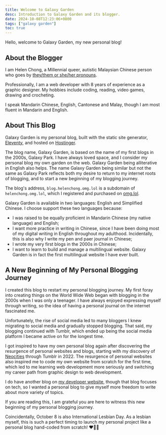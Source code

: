 ```yaml
---
title: Welcome to Galaxy Garden
desc: Introduction to Galaxy Garden and its blogger.
date: 2024-10-08T12:23:06+0800
tags: ["galaxy garden"]
toc: true
---
```

Hello, welcome to Galaxy Garden, my new personal blog!

## About the Blogger

I am Helen Chong, a Millennial queer, autistic Malaysian Chinese person who goes by [they/them or she/her pronouns](https://en.pronouns.page/@helenchong).

Professionally, I am a web developer with 8 years of experience as a graphic designer. My hobbies include coding, reading, video games, drawing and crocheting.

I speak Mandarin Chinese, English, Cantonese and Malay, though I am most fluent in Mandarin and English.

## About This Blog

Galaxy Garden is my personal blog, built with the static site generator, [Eleventy](https://www.11ty.dev/), and hosted on [Hostinger](https://www.hostinger.my/).

The blog name, Galaxy Garden, is based on the name of my first blogs in the 2000s, Galaxy Park. I have always loved space, and I consider my personal blog my own garden on the web. Galaxy Garden being alliterative in English also helps. The name Galaxy Garden being similar but not the same as Galaxy Park reflects both my desire to return to my internet roots of blogging, and to start a new beginning of my blogging journey.

The blog's address, `blog.helenchong.omg.lol` is a subdomain of `helenchong.omg.lol`, which I registered and purchased on [omg.lol](https://home.omg.lol/).

Galaxy Garden is available in two languages: English and Simplified Chinese. I choose support these two languages because:
- I was raised to be equally proficient in Mandarin Chinese (my native language) and English;
- I want more practice in writing in Chinese, since I have been doing most of my digital writing in English throughout my adulthood. Incidentally, this is also why I write my pen and paer journal in Chinese;
- I wrote my very first blogs in the 2000s in Chinese;
- I want to learn to build and manage a multilingual website. Galaxy Garden is in fact the first multilingual website I have ever built.

## A New Beginning of My Personal Blogging Journey

I created this blog to restart my personal blogging journey. My first foray into creating things on the World Wide Web began with blogging in the 2000s when I was only a teenager. I have always enjoyed expressing myself through writing, so the idea of having a personal journal on the internet fascinated me.

Unfortunately, the rise of social media led to many bloggers I knew migrating to social media and gradually stopped blogging. That said, my blogging continued with Tumblr, which ended up being the social media platform I became active on for the longest time.

I got inspired to have my own personal blog again after discovering the resurgence of personal websites and blogs, starting with my discovery of [Neocities](https://neocities.org/) through Tumblr in 2022. The resurgence of personal websites also inspired me to code my own website from scratch for the first time, which led to me learning web development more seriously and switching my career path from graphic design to web development.

I do have another blog on [my developer website](https://helenchong.dev/), though that blog focuses on tech, so I wanted a personal blog to give myself more freedom to write about more variety of topics.

If you are reading this, I am grateful you are here to witness this new beginning of my personal blogging journey.

Coincidentally, October 8 is also International Lesbian Day. As a lesbian myself, this is such a perfect timing to launch my personal project like a personal blog hand-coded from scratch! ❤️🧡🤍